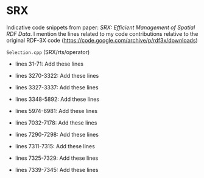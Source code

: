 # SRX
Indicative code snippets from paper: *SRX: Efficient Management of Spatial RDF Data*. I mention the lines related to my code contributions relative to the original RDF-3X code (https://code.google.com/archive/p/rdf3x/downloads)

`Selection.cpp` (SRX/rts/operator)

* lines 31-71: Add these lines

* lines 3270-3322: Add these lines

* lines 3327-3337: Add these lines

* lines 3348-5892: Add these lines

* lines 5974-6981: Add these lines

* lines 7032-7178: Add these lines

* lines 7290-7298: Add these lines

* lines 7311-7315: Add these lines

* lines 7325-7329: Add these lines

* lines 7339-7345: Add these lines
